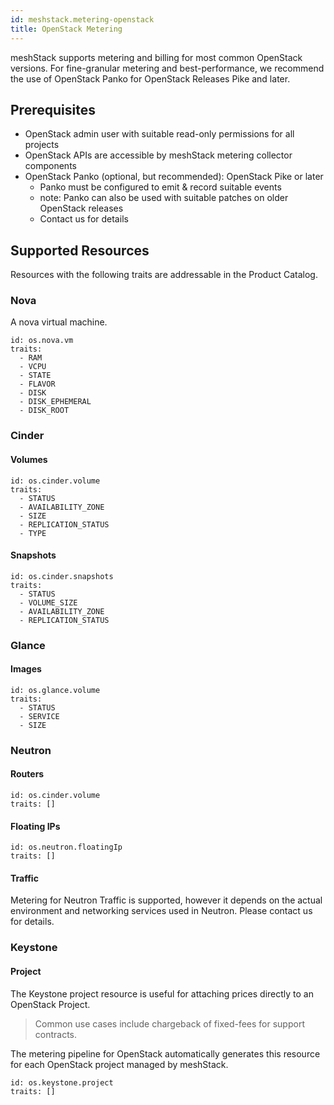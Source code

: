 ```yaml
---
id: meshstack.metering-openstack
title: OpenStack Metering
---
```


meshStack supports metering and billing for most common OpenStack versions. For fine-granular metering and best-performance, we recommend the use of OpenStack Panko for OpenStack Releases Pike and later.

## Prerequisites

- OpenStack admin user with suitable read-only permissions for all projects
- OpenStack APIs are accessible by meshStack metering collector components
- OpenStack Panko (optional, but recommended): OpenStack Pike or later
  - Panko must be configured to emit & record suitable events
  - note: Panko can also be used with suitable patches on older OpenStack releases
  - Contact us for details

## Supported Resources

Resources with the following traits are addressable in the Product Catalog.

### Nova

A nova virtual machine.

```text
id: os.nova.vm
traits:
  - RAM
  - VCPU
  - STATE
  - FLAVOR
  - DISK
  - DISK_EPHEMERAL
  - DISK_ROOT
```

### Cinder

#### Volumes

```text
id: os.cinder.volume
traits:
  - STATUS
  - AVAILABILITY_ZONE
  - SIZE
  - REPLICATION_STATUS
  - TYPE
```

#### Snapshots

```text
id: os.cinder.snapshots
traits:
  - STATUS
  - VOLUME_SIZE
  - AVAILABILITY_ZONE
  - REPLICATION_STATUS
```

### Glance

#### Images

```text
id: os.glance.volume
traits:
  - STATUS
  - SERVICE
  - SIZE
```

### Neutron

#### Routers

```text
id: os.cinder.volume
traits: []
```

#### Floating IPs

```text
id: os.neutron.floatingIp
traits: []
```

#### Traffic

Metering for Neutron Traffic is supported, however it depends on the actual environment and networking services used in Neutron. Please contact us for details.

### Keystone

#### Project

The Keystone project resource is useful for attaching prices directly to an OpenStack Project.

> Common use cases include chargeback of fixed-fees for support contracts.

The metering pipeline for OpenStack automatically generates this resource for each OpenStack project managed by meshStack.

```text
id: os.keystone.project
traits: []
```
